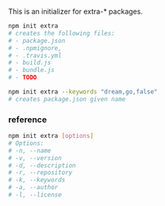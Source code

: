 This is an initializer for extra-* packages.

```bash
npm init extra
# creates the following files:
# - package.json
# - .npmignore, 
# - .travis.yml
# - build.js
# - bundle.js
# - TODO

npm init extra --keywords "dream,go,false"
# creates package.json given name
```

### reference

```bash
npm init extra [options]
# Options:
# -n, --name
# -v, --version
# -d, --description
# -r, --repository
# -k, --keywords
# -a, --author
# -l, --license
```
